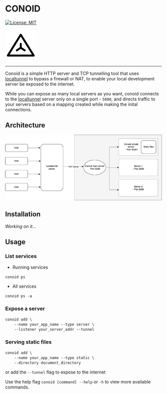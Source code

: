 # CONOID

[![License: MIT](https://img.shields.io/badge/License-MIT-yellow.svg)](https://opensource.org/licenses/MIT)


<img src="./assets/welcome/img/icon.png" width="100">

---

Conoid is a simple HTTP server and TCP tunnelling tool that uses [localtunnel](http://localtunnel.me/) to bypass a firewall or NAT, to enable your local development server be exposed to the internet.

While you can expose as many local servers as you want, conoid connects to the [localtunnel](http://localtunnel.me/) server only on a single port - `5000`, and directs traffic to your servers based on a mapping created while making the inital connections.

## Architecture

<img src="./assets/imgs/architecture.png">

## Installation

*Working on it...*

## Usage

### List services
- Running services
```
conoid ps
```

- All services
```
conoid ps -a
```

### Expose a server
```
conoid add \
    --name your_app_name --type server \
    --listener your_server_addr --tunnel
```

### Serving static files
```
conoid add \
    --name your_app_name --type static \
    --directory document_directory
```

or add the `--tunnel` flag to expose to the internet


Use the help flag `conoid [command] --help` or `-h` to view more available commands.
